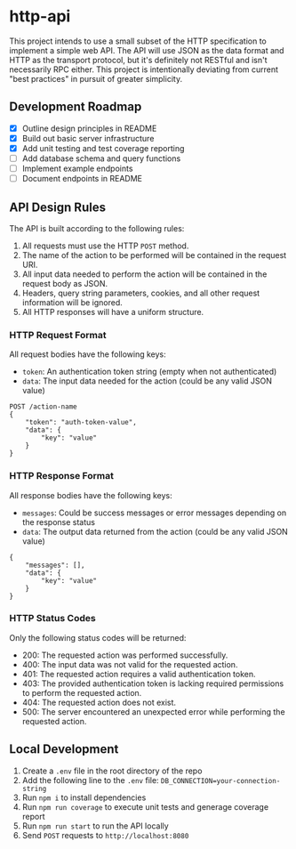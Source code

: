 # http-api

This project intends to use a small subset of the HTTP specification to implement a simple web API. The API will use JSON as the data format and HTTP as the transport protocol, but it's definitely not RESTful and isn't necessarily RPC either. This project is intentionally deviating from current "best practices" in pursuit of greater simplicity.

## Development Roadmap

- [x] Outline design principles in README
- [x] Build out basic server infrastructure
- [x] Add unit testing and test coverage reporting
- [ ] Add database schema and query functions
- [ ] Implement example endpoints
- [ ] Document endpoints in README

## API Design Rules

The API is built according to the following rules:

1. All requests must use the HTTP `POST` method.
2. The name of the action to be performed will be contained in the request URI.
3. All input data needed to perform the action will be contained in the request body as JSON.
4. Headers, query string parameters, cookies, and all other request information will be ignored.
5. All HTTP responses will have a uniform structure.

### HTTP Request Format

All request bodies have the following keys:

- `token`: An authentication token string (empty when not authenticated)
- `data`: The input data needed for the action (could be any valid JSON value)

```
POST /action-name
{
    "token": "auth-token-value",
    "data": {
        "key": "value"
    }
}
```

### HTTP Response Format

All response bodies have the following keys:

- `messages`: Could be success messages or error messages depending on the response status
- `data`: The output data returned from the action (could be any valid JSON value)

```
{
    "messages": [],
    "data": {
        "key": "value"
    }
}
```

### HTTP Status Codes

Only the following status codes will be returned:

- 200: The requested action was performed successfully.
- 400: The input data was not valid for the requested action.
- 401: The requested action requires a valid authentication token.
- 403: The provided authentication token is lacking required permissions to perform the requested action.
- 404: The requested action does not exist.
- 500: The server encountered an unexpected error while performing the requested action.

## Local Development

1. Create a `.env` file in the root directory of the repo
2. Add the following line to the `.env` file: `DB_CONNECTION=your-connection-string`
3. Run `npm i` to install dependencies
4. Run `npm run coverage` to execute unit tests and generage coverage report
5. Run `npm run start` to run the API locally
6. Send `POST` requests to `http://localhost:8080`